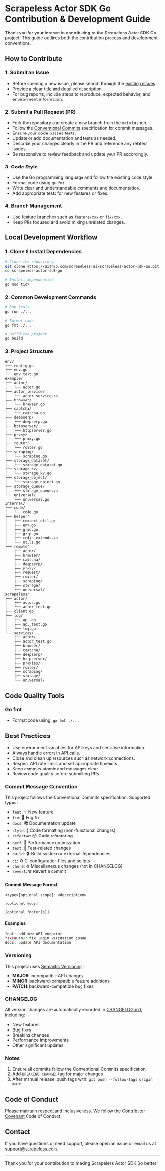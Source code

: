 # Scrapeless Actor SDK Go Contribution & Development Guide

Thank you for your interest in contributing to the Scrapeless Actor SDK Go project! This guide outlines both the contribution process and development conventions.

## How to Contribute

### 1. Submit an Issue

* Before opening a new issue, please search through the [existing issues](https://github.com/scrapeless-ai/scrapeless-actor-sdk-go/issues).
* Provide a clear title and detailed description.
* For bug reports, include steps to reproduce, expected behavior, and environment information.

### 2. Submit a Pull Request (PR)

* Fork the repository and create a new branch from the `main` branch.
* Follow the [Conventional Commits](https://www.conventionalcommits.org/) specification for commit messages.
* Ensure your code passes tests.
* Update or add documentation and tests as needed.
* Describe your changes clearly in the PR and reference any related issues.
* Be responsive to review feedback and update your PR accordingly.

### 3. Code Style

* Use the Go programming language and follow the existing code style.
* Format code using `go fmt`.
* Write clear and understandable comments and documentation.
* Add appropriate tests for new features or fixes.

### 4. Branch Management

* Use feature branches such as `feature/xxx` or `fix/xxx`.
* Keep PRs focused and avoid mixing unrelated changes.

## Local Development Workflow

### 1. Clone & Install Dependencies

```bash
# Clone the repository
git clone https://github.com/scrapeless-ai/scrapeless-actor-sdk-go.git
cd scrapeless-actor-sdk-go

# Install dependencies
go mod tidy
```

### 2. Common Development Commands

```bash
# Run tests
go run ./...

# Format code
go fmt ./...

# Build the project
go build
```

### 3. Project Structure

```text
env/
├── config.go
├── env.go
└── env_test.go
example/
├── actor/
│   └── actor.go
├── actor_service/
│   └── actor_service.go
├── browser/
│   └── browser.go
├── captcha/
│   └── captcha.go
├── deepserp/
│   └── deepserp.go
├── httpserver/
│   └── httpserver.go
├── proxy/
│   └── proxy.go
├── router/
│   └── router.go
├── scraping/
│   └── scraping.go
├── storage_dataset/
│   └── storage_dataset.go
├── storage_kv/
│   └── storage_kv.go
├── storage_object/
│   └── storage_object.go
├── storage_queue/
│   └── storage_queue.go
└── universal/
    └── universal.go
internal/
├── code/
│   └── code.go
├── helper/
│   ├── context_util.go
│   ├── env.go
│   ├── grpc.go
│   ├── gzip.go
│   ├── redis_extends.go
│   └── utils.go
└── remote/
    ├── actor/
    ├── browser/
    ├── captcha/
    ├── deepserp/
    ├── proxy/
    ├── request/
    ├── router/
    ├── scraping/
    ├── storage/
    └── universal/
scrapeless/
├── actor/
│   ├── actor.go
│   └── actor_test.go
├── client.go
├── log/
│   ├── api.go
│   ├── api_test.go
│   └── log.go
└── services/
    ├── actor/
    ├── actor_test.go
    ├── browser/
    ├── captcha/
    ├── deepserp/
    ├── httpserver/
    ├── proxies/
    ├── router/
    ├── scraping/
    ├── storage/
    └── universal/
```

## Code Quality Tools

### Go fmt

* Format code using: `go fmt ./...`

## Best Practices

* Use environment variables for API keys and sensitive information.
* Always handle errors in API calls.
* Close and clean up resources such as network connections.
* Respect API rate limits and set appropriate timeouts.
* Keep commits atomic and messages clear.
* Review code quality before submitting PRs.

### Commit Message Convention

This project follows the Conventional Commits specification. Supported types:

* `feat`: ✨ New feature
* `fix`: 🐛 Bug fix
* `docs`: 📚 Documentation update
* `style`: 💎 Code formatting (non-functional changes)
* `refactor`: 📦 Code refactoring
* `perf`: 🚀 Performance optimization
* `test`: 🚨 Test-related changes
* `build`: 🛠 Build system or external dependencies
* `ci`: ⚙️ CI configuration files and scripts
* `chore`: ♻️ Miscellaneous changes (not in CHANGELOG)
* `revert`: 🗑 Revert a commit

#### Commit Message Format

```text
<type>[optional scope]: <description>

[optional body]

[optional footer(s)]
```

#### Examples

```bash
feat: add new API endpoint
fix(auth): fix login validation issue
docs: update API documentation
```

### Versioning

This project uses [Semantic Versioning](https://semver.org/):

* **MAJOR**: incompatible API changes
* **MINOR**: backward-compatible feature additions
* **PATCH**: backward-compatible bug fixes

### CHANGELOG

All version changes are automatically recorded in [CHANGELOG.md](./CHANGELOG.md), including:

* New features
* Bug fixes
* Breaking changes
* Performance improvements
* Other significant updates

### Notes

1. Ensure all commits follow the Conventional Commits specification
2. Add `BREAKING CHANGE:` tag for major changes
3. After manual release, push tags with: `git push --follow-tags origin main`

## Code of Conduct

Please maintain respect and inclusiveness. We follow the [Contributor Covenant](https://www.contributor-covenant.org/) Code of Conduct.

## Contact

If you have questions or need support, please open an issue or email us at [support@scrapeless.com](mailto:support@scrapeless.com).

---

Thank you for your contribution to making Scrapeless Actor SDK Go better!
